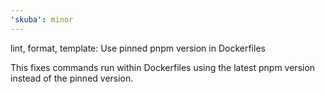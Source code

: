 ```yaml
---
'skuba': minor
---
```


lint, format, template: Use pinned pnpm version in Dockerfiles

This fixes commands run within Dockerfiles using the latest pnpm version instead of the pinned version.
